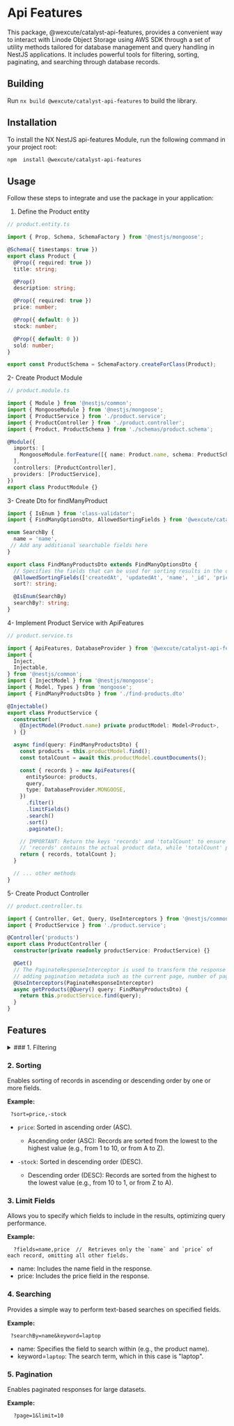 # Api Features

This package, @wexcute/catalyst-api-features, provides a convenient way to interact with Linode Object Storage using AWS SDK through a set of utility methods tailored for database management and query handling in NestJS applications. It includes powerful tools for filtering, sorting, paginating, and searching through database records.

## Building

Run `nx build @wexcute/catalyst-api-features` to build the library.

## Installation

To install the NX NestJS api-features Module, run the following command in your project root:

```bash
npm  install @wexcute/catalyst-api-features
```


## Usage

Follow these steps to integrate and use the package in your application:

1. Define the Product entity

```typescript
// product.entity.ts

import { Prop, Schema, SchemaFactory } from '@nestjs/mongoose';

@Schema({ timestamps: true })
export class Product {
  @Prop({ required: true })
  title: string;

  @Prop()
  description: string;

  @Prop({ required: true })
  price: number;

  @Prop({ default: 0 })
  stock: number;

  @Prop({ default: 0 })
  sold: number;
}

export const ProductSchema = SchemaFactory.createForClass(Product);
```

2- Create Product Module

```typescript
// product.module.ts

import { Module } from '@nestjs/common';
import { MongooseModule } from '@nestjs/mongoose';
import { ProductService } from './product.service';
import { ProductController } from './product.controller';
import { Product, ProductSchema } from './schemas/product.schema';

@Module({
  imports: [
    MongooseModule.forFeature([{ name: Product.name, schema: ProductSchema }]),
  ],
  controllers: [ProductController],
  providers: [ProductService],
})
export class ProductModule {}

```

3- Create Dto for findManyProduct

```typescript
import { IsEnum } from 'class-validator';
import { FindManyOptionsDto, AllowedSortingFields } from '@wexcute/catalyst-api-features';

enum SearchBy {
  name = 'name',
 // Add any additional searchable fields here
}

export class FindManyProductsDto extends FindManyOptionsDto {
  // Specifies the fields that can be used for sorting results in the query. 
  @AllowedSortingFields(['createdAt', 'updatedAt', 'name', '_id', 'price', 'stock']) 
  sort?: string;

  @IsEnum(SearchBy)
  searchBy?: string;
}

```

4- Implement Product Service with ApiFeatures

```typescript
// product.service.ts

import { ApiFeatures, DatabaseProvider } from '@wexcute/catalyst-api-features';
import {
  Inject,
  Injectable,
} from '@nestjs/common';
import { InjectModel } from '@nestjs/mongoose';
import { Model, Types } from 'mongoose';
import { FindManyProductsDto } from './find-products.dto'

@Injectable()
export class ProductService {
  constructor(
    @InjectModel(Product.name) private productModel: Model<Product>,
  ) {}

  async find(query: FindManyProductsDto) {
    const products = this.productModel.find();
    const totalCount = await this.productModel.countDocuments();

    const { records } = new ApiFeatures({
      entitySource: products,
      query,
      type: DatabaseProvider.MONGOOSE,
    })
      .filter()
      .limitFields()
      .search()
      .sort()
      .paginate();

    // IMPORTANT: Return the keys 'records' and 'totalCount' to ensure consistency in the response structure.
    // 'records' contains the actual product data, while 'totalCount' provides the total number of products for pagination.
    return { records, totalCount };
  }

  // ... other methods
}

```
5- Create Product Controller
```typescript
// product.controller.ts

import { Controller, Get, Query, UseInterceptors } from '@nestjs/common';
import { ProductService } from './product.service';

@Controller('products')
export class ProductController {
  constructor(private readonly productService: ProductService) {}

  @Get()
  // The PaginateResponseInterceptor is used to transform the response of API calls,
  // adding pagination metadata such as the current page, number of pages, total records
  @UseInterceptors(PaginateResponseInterceptor)
  async getProducts(@Query() query: FindManyProductsDto) {
    return this.productService.find(query);
  }
}

```


## Features
<details>
<summary>
### 1. Filtering
</summary>

Allows you to filter database records based on specific fields.

**Example:**  
```plaintext
?name=electronics&price=100
```
You can filter with operators such as `gt, gte, lt, lte, eq` to retrieve records based on conditions:

- gt (greater than)
- gte (greater than or equal to)
- lt (less than)
- lte (less than or equal to)
- eq (equal to)
**Examples with Operators:**  
```plaintext
?sold[gte]=10  // Retrieves records where sold is greater than or equal 10

?price[lt]=1000  // Retrieves records where the price is less than 1000
```
</details>

### 2. Sorting
  Enables sorting of records in ascending or descending order by one or more fields.

**Example:**  
  
```plaintext
 ?sort=price,-stock
```
  - `price`: Sorted in ascending order (ASC).

    - Ascending order (ASC): Records are sorted from the lowest to the highest value (e.g., from 1 to 10, or from A to Z).

  - `-stock`: Sorted in descending order (DESC).

    - Descending order (DESC): Records are sorted from the highest to the lowest value (e.g., from 10 to 1, or from Z to A).


### 3. Limit Fields
  Allows you to specify which fields to include in the results, optimizing query performance.

**Example:**  

```plaintext
  ?fields=name,price  //  Retrieves only the `name` and `price` of each record, omitting all other fields.
```
  - name: Includes the name field in the response.
  - price: Includes the price field in the response.
  



### 4. Searching
  Provides a simple way to perform text-based searches on specified fields.
  
**Example:**  
```plaintext
 ?searchBy=name&keyword=laptop 
```

  - name: Specifies the field to search within (e.g., the product name).
  - keyword=`laptop`: The search term, which in this case is "laptop".


### 5. Pagination

  Enables paginated responses for large datasets.

**Example:**  
```plaintext
  ?page=1&limit=10
```

  
